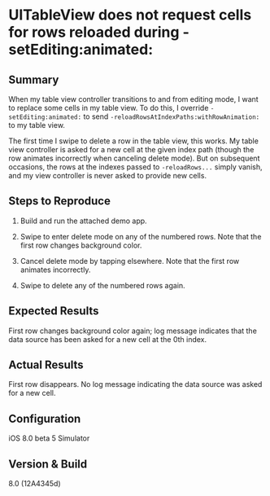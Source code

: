 UITableView does not request cells for rows reloaded during -setEditing:animated:
===


Summary
---

When my table view controller transitions to and from editing mode, I want to replace some cells in my table view. To do this, I override `-setEditing:animated:` to send `-reloadRowsAtIndexPaths:withRowAnimation:` to my table view.

The first time I swipe to delete a row in the table view, this works. My table view controller is asked for a new cell at the given index path (though the row animates incorrectly when canceling delete mode). But on subsequent occasions, the rows at the indexes passed to `-reloadRows...` simply vanish, and my view controller is never asked to provide new cells.


Steps to Reproduce
---

1. Build and run the attached demo app.

2. Swipe to enter delete mode on any of the numbered rows. Note that the first row changes background color.

3. Cancel delete mode by tapping elsewhere. Note that the first row animates incorrectly.

4. Swipe to delete any of the numbered rows again.


Expected Results
---

First row changes background color again; log message indicates that the data source has been asked for a new cell at the 0th index.


Actual Results
---

First row disappears. No log message indicating the data source was asked for a new cell.


Configuration
---

iOS 8.0 beta 5 Simulator


Version & Build
---

8.0 (12A4345d)

